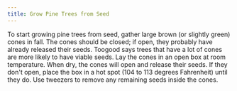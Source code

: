 ```yaml
---
title: Grow Pine Trees from Seed
---
```


To start growing pine trees from seed, gather large brown (or slightly green) cones in fall. The cones should be closed; if open, they probably have already released their seeds. Toogood says trees that have a lot of cones are more likely to have viable seeds. Lay the cones in an open box at room temperature. When dry, the cones will open and release their seeds. If they don't open, place the box in a hot spot (104 to 113 degrees Fahrenheit) until they do. Use tweezers to remove any remaining seeds inside the cones.
